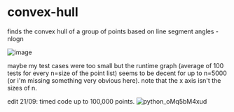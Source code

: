 # convex-hull
finds the convex hull of a group of points based on line segment angles - nlogn

![image](https://user-images.githubusercontent.com/111729660/189994494-dc153d38-e44f-4b6a-89eb-41a41dfcfc85.png)


maybe my test cases were too small but the runtime graph (average of 100 tests for every n=size of the point list) seems to be decent for up to n=5000 (or i'm missing something very obvious here). note that the x axis isn't the sizes of n.

edit 21/09: timed code up to 100,000 points.
![python_oMq5bM4xud](https://user-images.githubusercontent.com/111729660/191509531-4a82d41b-152e-4644-bcc6-7b0be3902e40.png)

